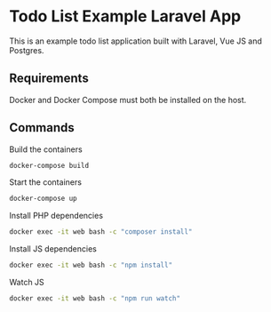 # Todo List Example Laravel App

This is an example todo list application built with Laravel, Vue JS and Postgres.

## Requirements

Docker and Docker Compose must both be installed on the host.

## Commands

Build the containers
```bash
docker-compose build
```

Start the containers
```bash
docker-compose up
```

Install PHP dependencies 
```bash
docker exec -it web bash -c "composer install"
```

Install JS dependencies 
```bash
docker exec -it web bash -c "npm install"
```

Watch JS
```bash
docker exec -it web bash -c "npm run watch"
```